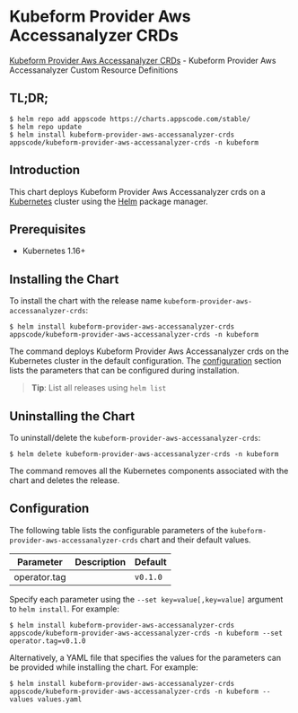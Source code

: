 # Kubeform Provider Aws Accessanalyzer CRDs

[Kubeform Provider Aws Accessanalyzer CRDs](https://github.com/kubeform) - Kubeform Provider Aws Accessanalyzer Custom Resource Definitions

## TL;DR;

```console
$ helm repo add appscode https://charts.appscode.com/stable/
$ helm repo update
$ helm install kubeform-provider-aws-accessanalyzer-crds appscode/kubeform-provider-aws-accessanalyzer-crds -n kubeform
```

## Introduction

This chart deploys Kubeform Provider Aws Accessanalyzer crds on a [Kubernetes](http://kubernetes.io) cluster using the [Helm](https://helm.sh) package manager.

## Prerequisites

- Kubernetes 1.16+

## Installing the Chart

To install the chart with the release name `kubeform-provider-aws-accessanalyzer-crds`:

```console
$ helm install kubeform-provider-aws-accessanalyzer-crds appscode/kubeform-provider-aws-accessanalyzer-crds -n kubeform
```

The command deploys Kubeform Provider Aws Accessanalyzer crds on the Kubernetes cluster in the default configuration. The [configuration](#configuration) section lists the parameters that can be configured during installation.

> **Tip**: List all releases using `helm list`

## Uninstalling the Chart

To uninstall/delete the `kubeform-provider-aws-accessanalyzer-crds`:

```console
$ helm delete kubeform-provider-aws-accessanalyzer-crds -n kubeform
```

The command removes all the Kubernetes components associated with the chart and deletes the release.

## Configuration

The following table lists the configurable parameters of the `kubeform-provider-aws-accessanalyzer-crds` chart and their default values.

|  Parameter   | Description | Default  |
|--------------|-------------|----------|
| operator.tag |             | `v0.1.0` |


Specify each parameter using the `--set key=value[,key=value]` argument to `helm install`. For example:

```console
$ helm install kubeform-provider-aws-accessanalyzer-crds appscode/kubeform-provider-aws-accessanalyzer-crds -n kubeform --set operator.tag=v0.1.0
```

Alternatively, a YAML file that specifies the values for the parameters can be provided while
installing the chart. For example:

```console
$ helm install kubeform-provider-aws-accessanalyzer-crds appscode/kubeform-provider-aws-accessanalyzer-crds -n kubeform --values values.yaml
```
